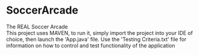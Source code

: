 # SoccerArcade
The REAL Soccer Arcade    
This project uses MAVEN, to run it, simply import the project into your IDE of choice, then launch the 'App.java' file.
Use the 'Testing Criteria.txt' file for information on how to control and test functionality of the application
